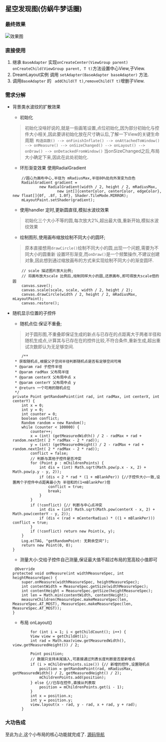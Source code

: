 ## 星空发现图(仿蜗牛梦话圈)
 
 ### 最终效果
 
 ![效果图]()
 
 ### 直接使用

 1. 继承 `BaseAdapter` 实现`onCreateCenter(ViewGroup parent)` `onCreateChild(ViewGroup parent, T t)`方法设置中心View,子View.
 2. DreamLayout实例 调用 `setAdapter(BaseAdapter baseAdapter)` 方法.
 3. 调用`BaseAdapter` 的 ` addChild(T t)`,`removeChild(T t)`增删子View.
 
 ### 需求分解
 
 - 背景类水波纹的扩散效果
	- 初始化
	
	> 初始化没啥好说的,就是一些画笔设置,点位初始化,因为部分初始化与控件大小相关,因此要讲初始化放在尺寸确认后,了解一下View的关键生命周期` 构造函数() --> onFinishInflate() --> onAttachedToWindow() --> onMeasure() --> onSizeChanged() --> onLayout() --> onDraw() --> onDetackedFromWindow()`
	当onSizeChanged之后,布局大小确定下来,因此在此处初始化.
	
	- 环形渐变效果 使用RadialGradient
	
	```
	    //圆心为画布中心,半径为 mRadiusMax,半径80%处向外渐变为白色
        RadialGradient gradient =
                new RadialGradient(width / 2, height / 2, mRadiusMax,
                        new int[]{centerColor, centerColor, edgeColor}, new float[]{0f, .8f, 1.0f}, Shader.TileMode.MIRROR);
        mLayoutPaint.setShader(gradient);
	```
	
	- 使用handler 定时,更新圆直径,模拟水波纹效果
	
	> 初始化三个大小不等的圆,每次放大2%,超出最大值,重新开始,模拟水波纹效果
	
	- 绘制图形,使用画布缩放绘制不同大小的圆环;
	
	>原本直接想用`drawCircle()`绘制不同大小的圆,出现一个问题,需要为不同大小的圆重新 设置环形渐变,而`onDraw()`是一个频繁操作,不建议创建对象,因此想到通过缩放画布的方式来实现绘制不同大小的渐变圆环.
	
	```
		// scale 描述图片放大比例;
        // 将画布放大scale 比例后,绘制同样大小的圆,还原画布,即可得放大scale倍的圆
        canvas.save();
        canvas.scale(scale, scale, width / 2, height / 2);
        canvas.drawCircle(width / 2, height / 2, mRadiusMax, mLayoutPaint);
        canvas.restore();
	```
	
 
 - 随机显示位置的子控件
	- 随机点位:保证不重叠;
	
	> 对于圆形图,不重叠即保证生成的新点与已存在的点距离大于两者半径和
	随机生成点,计算其与已存在在的控件比较,不符合条件,重新生成,超出重试次数即认为无足够空间.
	
	```
	    /**
     * 获取随机点,根据父子空间半径判断随机点是否有足够空间可用
     * @param rad 子控件半径
     * @param radMax 父布局半径
     * @param centerX 父布局中点 x
     * @param centerY 父布局中点 y
     * @return 一个可用的随机点位
     */
    private Point getRandomPoint(int rad, int radMax, int centerX, int centerY) {
        int x = 0;
        int y = 0;
        int counter = 0;
        boolean conflict;
        Random random = new Random();
        while (counter < 100000) {
            counter++;
            x = (int) (getMeasuredWidth() / 2 - radMax + rad + random.nextInt( 2 * radMax - 2 * rad));
            y = (int) (getMeasuredHeight() / 2 - radMax + rad + random.nextInt( 2 * radMax - 2 * rad));
            conflict = false;
            // 判断与其他子控件是否冲突
            for (Point p : mChildrenPoints) {
                int dis = (int) Math.sqrt(Math.pow(p.x - x, 2) + Math.pow(p.y - y, 2));
                if (dis < 2 * rad * (1 + mBlankPer)) {//子控件大小一致,设置两个子控件中点距离最小为 半径和的(1+mBlankPer)倍
                    conflict = true;
                    break;
                }
            }
            if (!conflict) {// 判断与中心点冲突
                int dis = (int) Math.sqrt(Math.pow(centerX - x, 2) + Math.pow(centerY - y, 2));
                if (dis < (rad + mCenterRadius) * ((1 + mBlankPer))) conflict = true;
            }
            if (!conflict) return new Point(x, y);
        }
        Log.e(TAG, "getRandomPoint: 无剩余空间");
        return new Point(0, 0);
    }
	```
	
	- 测量大小:交给子控件自己测量,保证最大值不超过布局的宽高较小值即可
	
	```
	 @Override
    protected void onMeasure(int widthMeasureSpec, int heightMeasureSpec) {
        super.onMeasure(widthMeasureSpec, heightMeasureSpec);
        int contentWidth = MeasureSpec.getSize(widthMeasureSpec);
        int contentHeight = MeasureSpec.getSize(heightMeasureSpec);
        int len = Math.min(contentWidth, contentHeight);
        measureChildren(MeasureSpec.makeMeasureSpec(len, MeasureSpec.AT_MOST), MeasureSpec.makeMeasureSpec(len, MeasureSpec.AT_MOST));
    }
	```
	
	- 布局 onLayout()
	
	```
	        for (int i = 1; i < getChildCount(); i++) {
            View view = getChildAt(i);
            int rad = Math.max(view.getMeasuredWidth(), view.getMeasuredHeight()) / 2;
            
            Point position;
			// 数据只支持末尾插入,可直接通过列表长度判断是否是新增点
            if (i > mChildrenPoints.size()) {// 新增的控件,设置随机点
                position = getRandomPoint(rad, mRadiusMax, getMeasuredWidth() / 2, getMeasuredHeight() / 2);
                mChildrenPoints.add(position);
            } else {//已存在控件,直接从列表取
                position = mChildrenPoints.get(i - 1);
            }
            int x = position.x;
            int y = position.y;
            view.layout(x - rad, y - rad, x + rad, y + rad);
        }
	```
	
### 大功告成

至此为止,这个小布局的核心功能就完成了. [源码导航](https://github.com/wangfengye/Ui/blob/master/common/Readme.md)
	
	
